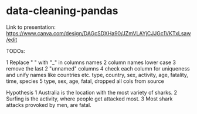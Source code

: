 # data-cleaning-pandas

Link to presentation: https://www.canva.com/design/DAGcSDXHa90/JZmVLAYjCJJGc1VKTxLsaw/edit

TODOs:

1 Replace " " with "_" in columns names
2 column names lower case
3 remove the last 2 "unnamed" columns
4 check each column for uniqueness and unify names like countries etc.
  type, country, sex, activity, age, fatality, time, species
5 type, sex, age, fatal, dropped all cols from source

Hypothesis
1 Australia is the location with the most variety of sharks. 
2 Surfing is the activity, where people get attacked most. 
3 Most shark attacks provoked by men, are fatal. 

